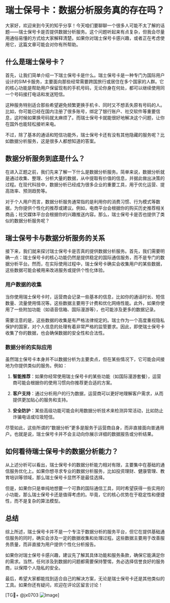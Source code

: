 # 瑞士保号卡：数据分析服务真的存在吗？

大家好，欢迎来到今天的知乎分享！今天咱们要聊聊一个很多人可能不太了解的话题——瑞士保号卡是否提供数据分析服务。这个问题听起来有点复杂，但我会尽量用通俗易懂的方式给大家解释清楚。如果你对瑞士保号卡感兴趣，或者正在考虑使用它，这篇文章可能会对你有所帮助。

## 什么是瑞士保号卡？

首先，让我们简单介绍一下瑞士保号卡是什么。瑞士保号卡是一种专门为国际用户设计的SIM卡服务，主要面向那些经常需要跨国旅行或居住在多个国家的人群。它的核心功能是帮助用户保留现有的手机号码，无论你身在何处，都可以继续使用同一个号码接打电话和发送短信。

这种服务特别适合那些希望避免频繁更换手机卡、同时又不想丢失原有号码的人。比如，你可能已经在国内注册了很多账号，绑定了银行账户、社交软件等重要信息，这时候如果换号码就太麻烦了。而瑞士保号卡就能很好地解决这个问题，让你在国外也能轻松接听来电。

不过，除了基本的通话和短信功能外，瑞士保号卡还有没有其他隐藏的服务呢？比如数据分析服务，这是很多人都想知道的答案。

## 数据分析服务到底是什么？

在进入正题之前，我们先来了解一下什么是数据分析服务。简单来说，数据分析就是通过收集、整理、分析大量的数据，从中提取有价值的信息，并据此做出决策的过程。在现代科技中，数据分析已经成为很多企业的重要工具，用于优化运营、提高效率、预测趋势等。

对于个人用户而言，数据分析服务通常指的是利用你的消费习惯、行为模式等数据，为你提供个性化的推荐或建议。例如，电商平台会根据你的购买历史推荐相关商品；社交媒体平台会根据你的兴趣推送内容。那么，瑞士保号卡是否也提供了类似的数据分析服务呢？

## 瑞士保号卡与数据分析服务的关系

接下来，我们就来探讨瑞士保号卡是否真的提供数据分析服务。首先，我们需要明确一点：瑞士保号卡的核心功能仍然是提供稳定的国际通信服务，而不是专门的数据分析平台。然而，在实际使用过程中，瑞士保号卡确实会收集用户的某些数据，这些数据可能会被用来改进服务或提供个性化体验。

### 用户数据的收集

当你使用瑞士保号卡时，运营商会记录一些基本的信息，比如你的通话时长、短信数量、流量使用情况等。这些数据主要用于计费和优化网络性能。此外，如果你使用了一些附加功能（如语音信箱、国际漫游等），也可能涉及更多的数据记录。

需要注意的是，这些数据的收集是有严格法律规定的。瑞士作为一个高度重视隐私保护的国家，对个人信息的处理有着非常严格的监管要求。因此，即使瑞士保号卡收集了你的数据，也会确保数据的安全性和合法性。

### 数据分析的实际应用

虽然瑞士保号卡本身并不以数据分析为主要卖点，但在某些情况下，它可能会间接地为你提供类似的服务。例如：

1. **智能推荐**：如果你经常使用瑞士保号卡的某些功能（如国际漫游套餐），运营商可能会根据你的使用习惯向你推荐更合适的方案。
   
2. **客户支持**：通过分析用户的行为数据，运营商可以更好地理解客户需求，从而提供更加贴心的服务和支持。

3. **安全防护**：某些高级功能可能会利用数据分析技术来检测异常活动，比如防止诈骗电话或垃圾短信。

尽管如此，这些所谓的“数据分析”更多是服务于运营商自身，而非直接面向普通用户。也就是说，瑞士保号卡并不会主动向你展示详细的数据报告或分析结果。

## 如何看待瑞士保号卡的数据分析能力？

从上述分析可以看出，瑞士保号卡的数据分析能力相对有限，主要集中在基础的通信服务优化上。如果你想寻求专业的数据分析服务，比如投资理财、健康管理、教育培训等领域，那么瑞士保号卡显然不是最佳选择。

但是，如果你只是单纯地想要一个可靠的国际通信工具，同时希望获得一些实用的小功能，那么瑞士保号卡还是值得考虑的。毕竟，它的核心优势在于稳定性和便捷性，而不是复杂的算法模型。

## 总结

综上所述，瑞士保号卡并不是一个专注于数据分析的服务平台，但它在提供基础通信服务的同时，确实会涉及一定的数据收集和处理过程。这些数据主要用于改善服务质量，而非直接为用户提供个性化分析报告。

如果你对瑞士保号卡感兴趣，建议先了解其具体功能和服务条款，确保它能满足你的需求。当然，任何涉及到数据的问题都需要保持警惕，务必选择信誉良好的服务商，以保障个人隐私的安全。

最后，希望大家都能找到适合自己的解决方案，无论是瑞士保号卡还是其他类似的工具。如果你还有疑问，欢迎在评论区留言讨论！

[TG💪+ @jx0703 ![Image](https://github.com/user-attachments/assets/dbca1d08-cadb-493c-b0ec-ad6f7a83f270)]